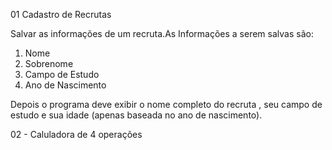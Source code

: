 01 Cadastro de Recrutas

Salvar as informações de um recruta.As Informações a serem salvas são:

1. Nome
2. Sobrenome
3. Campo de Estudo
4. Ano de Nascimento

Depois o programa deve exibir o nome completo do recruta , seu campo de estudo e sua idade (apenas baseada no ano de nascimento).


02 -  Caluladora de 4 operações

